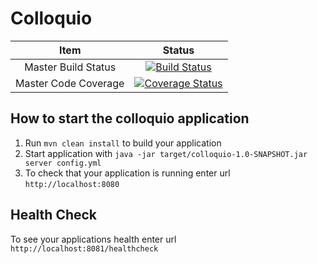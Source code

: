# Colloquio
 
|Item|Status|
|:----:|:------:|
|Master Build Status|[![Build Status](https://github.com/sreenath-kamath/colloquio/workflows/Java%20CI%20with%20Maven/badge.svg)](https://github.com/sreenath-kamath/colloquio/actions?query=workflow%3A%22Java+CI+with+Maven%22)|
|Master Code Coverage|[![Coverage Status](https://coveralls.io/repos/github/sreenath-kamath/colloquio/badge.svg?branch=master)](https://coveralls.io/github/sreenath-kamath/colloquio?branch=master)|



How to start the colloquio application
---

1. Run `mvn clean install` to build your application
1. Start application with `java -jar target/colloquio-1.0-SNAPSHOT.jar server config.yml`
1. To check that your application is running enter url `http://localhost:8080`

Health Check
---

To see your applications health enter url `http://localhost:8081/healthcheck`
